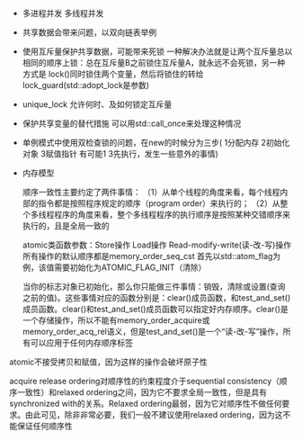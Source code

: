 - 多进程并发 多线程并发<br>

- 共享数据会带来问题，以双向链表举例

- 使用互斥量保护共享数据，可能带来死锁  一种解决办法就是让两个互斥量总以相同的顺序上锁：总在互斥量B之前锁住互斥量A，就永远不会死锁，另一种方式是
lock()同时锁住两个变量，然后将锁住的转给lock_guard(std::adopt_lock是参数)

- unique_lock 允许何时、及如何锁定互斥量

- 保护共享变量的替代措施  可以用std::call_once来处理这种情况

- 单例模式中使用双检查锁的问题，在new的时候分为三步( 1分配内存 2初始化对象 3赋值指针  有可能1 3先执行，发生一些意外的事情)

- 内存模型

  顺序一致性主要约定了两件事情：
（1）从单个线程的角度来看，每个线程内部的指令都是按照程序规定的顺序（program order）来执行的；
（2）从整个多线程程序的角度来看，整个多线程程序的执行顺序是按照某种交错顺序来执行的，且是全局一致的


  atomic类函数参数：Store操作 Load操作  Read-modify-write(读-改-写)操作    所有操作的默认顺序都是memory_order_seq_cst
  首先以std::atom_flag为例，该值需要初始化为ATOMIC_FLAG_INIT（清除）
  
  当你的标志对象已初始化，那么你只能做三件事情：销毁，清除或设置(查询之前的值)。这些事情对应的函数分别是：clear()成员函数，和test_and_set()成员函数。clear()和test_and_set()成员函数可以指定好内存顺序。clear()是一个存储操作，所以不能有memory_order_acquire或memory_order_acq_rel语义，但是test_and_set()是一个“读-改-写”操作，所有可以应用于任何内存顺序标签


atomic不接受拷贝和赋值，因为这样的操作会破坏原子性


  acquire release ordering对顺序性的约束程度介于sequential consistency（顺序一致性）和relaxed ordering之间，因为它不要求全局一致性，但是具有        synchronized with的关系。Relaxed ordering最弱，因为它对顺序性不做任何要求。由此可见，除非非常必要，我们一般不建议使用relaxed ordering，因为这不    能保证任何顺序性



